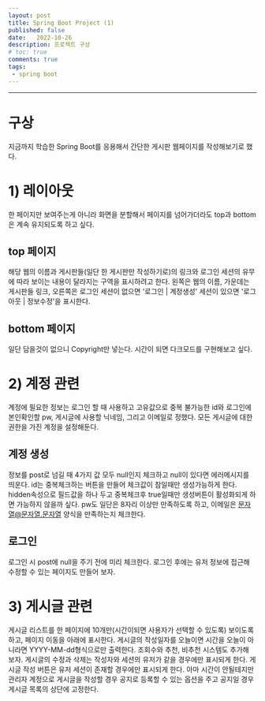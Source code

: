 ```yaml
---
layout: post
title: Spring Boot Project (1)
published: false
date:   2022-10-26
description: 프로젝트 구상
# toc: true
comments: true
tags:
 - spring boot
---
```

---
# 구상
지금까지 학습한 Spring Boot를 응용해서 간단한 게시판 웹페이지를 작성해보기로 했다.

# 1) 레이아웃
한 페이지만 보여주는게 아니라 화면을 분할해서 페이지를 넘어가더라도 top과 bottom은 계속 유지되도록 하고 싶다.

## top 페이지
해당 웹의 이름과 게시판들(일단 한 게시판만 작성하기로)의 링크와 로그인 세션의 유무에 따라 보이는 내용이 달라지는 구역을 표시하려고 한다.
왼쪽은 웹의 이름, 가운데는 게시판들 링크, 오른쪽은 로그인 세션이 없으면 '로그인 | 계정생성' 세션이 있으면 '로그아웃 | 정보수정'을 표시한다.

## bottom 페이지
일단 담을것이 없으니 Copyright만 넣는다.
시간이 되면 다크모드를 구현해보고 싶다.

# 2) 계정 관련
계정에 필요한 정보는 로그인 할 때 사용하고 고유값으로 중복 불가능한 id와 로그인에 본인확인할 pw, 게시글에 사용할 닉네임, 그리고 이메일로 정했다.
모든 게시글에 대한 권한을 가진 계정을 설정해둔다.

## 계정 생성
정보를 post로 넘길 때 4가지 값 모두 null인지 체크하고 null이 있다면 에러메시지를 띄운다.
id는 중복체크하는 버튼을 만들어 체크값이 참일때만 생성가능하게 한다. hidden속성으로 필드값을 하나 두고 중복체크후 true일때만 생성버튼이 활성화되게 하면 가능하지 않을까 싶다.
pw도 일단은 8자리 이상만 만족하도록 하고, 이메일은 문자열@문자열.문자열 양식을 만족하는지 체크한다.

## 로그인
로그인 시 post에 null을 주기 전에 미리 체크한다.
로그인 후에는 유저 정보에 접근해 수정할 수 있는 페이지도 만들어 보자.

# 3) 게시글 관련
게시글 리스트를 한 페이지에 10개만(시간이되면 사용자가 선택할 수 있도록) 보이도록 하고, 페이지 이동을 아래에 표시한다.
게시글의 작성일자를 오늘이면 시간을 오늘이 아니라면 YYYY-MM-dd형식으로만 출력한다.
조회수와 추천, 비추천 시스템도 추가해 보자.
게시글의 수정과 삭제는 작성자와 세션의 유저가 같을 경우에만 표시되게 한다.
게시글 작성 버튼은 유저 세션이 존재할 경우에만 표시되게 한다.
아마 시간이 안될테지만 관리자 계정으로 게시글을 작성할 경우 공지로 등록할 수 있는 옵션을 주고 공지일 경우 게시글 목록의 상단에 고정한다.